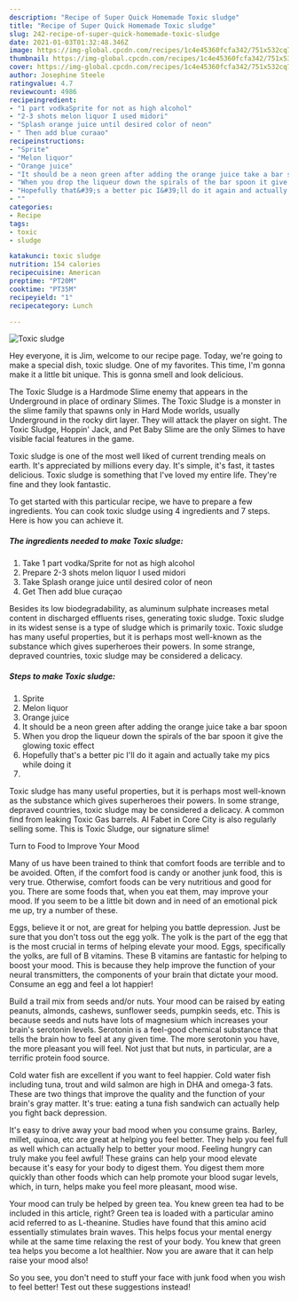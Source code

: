 ```yaml
---
description: "Recipe of Super Quick Homemade Toxic sludge"
title: "Recipe of Super Quick Homemade Toxic sludge"
slug: 242-recipe-of-super-quick-homemade-toxic-sludge
date: 2021-01-03T01:32:48.346Z
image: https://img-global.cpcdn.com/recipes/1c4e45360fcfa342/751x532cq70/toxic-sludge-recipe-main-photo.jpg
thumbnail: https://img-global.cpcdn.com/recipes/1c4e45360fcfa342/751x532cq70/toxic-sludge-recipe-main-photo.jpg
cover: https://img-global.cpcdn.com/recipes/1c4e45360fcfa342/751x532cq70/toxic-sludge-recipe-main-photo.jpg
author: Josephine Steele
ratingvalue: 4.7
reviewcount: 4986
recipeingredient:
- "1 part vodkaSprite for not as high alcohol"
- "2-3 shots melon liquor I used midori"
- "Splash orange juice until desired color of neon"
- " Then add blue curaao"
recipeinstructions:
- "Sprite"
- "Melon liquor"
- "Orange juice"
- "It should be a neon green after adding the orange juice take a bar spoon"
- "When you drop the liqueur down the spirals of the bar spoon it give the glowing toxic effect"
- "Hopefully that&#39;s a better pic I&#39;ll do it again and actually take my pics while doing it"
- ""
categories:
- Recipe
tags:
- toxic
- sludge

katakunci: toxic sludge 
nutrition: 154 calories
recipecuisine: American
preptime: "PT20M"
cooktime: "PT35M"
recipeyield: "1"
recipecategory: Lunch

---
```



![Toxic sludge](https://img-global.cpcdn.com/recipes/1c4e45360fcfa342/751x532cq70/toxic-sludge-recipe-main-photo.jpg)

Hey everyone, it is Jim, welcome to our recipe page. Today, we're going to make a special dish, toxic sludge. One of my favorites. This time, I'm gonna make it a little bit unique. This is gonna smell and look delicious.

The Toxic Sludge is a Hardmode Slime enemy that appears in the Underground in place of ordinary Slimes. The Toxic Sludge is a monster in the slime family that spawns only in Hard Mode worlds, usually Underground in the rocky dirt layer. They will attack the player on sight. The Toxic Sludge, Hoppin&#39; Jack, and Pet Baby Slime are the only Slimes to have visible facial features in the game.

Toxic sludge is one of the most well liked of current trending meals on earth. It's appreciated by millions every day. It's simple, it's fast, it tastes delicious. Toxic sludge is something that I've loved my entire life. They're fine and they look fantastic.


To get started with this particular recipe, we have to prepare a few ingredients. You can cook toxic sludge using 4 ingredients and 7 steps. Here is how you can achieve it.

<!--inarticleads1-->

##### The ingredients needed to make Toxic sludge:

1. Take 1 part vodka/Sprite for not as high alcohol
1. Prepare 2-3 shots melon liquor I used midori
1. Take Splash orange juice until desired color of neon
1. Get  Then add blue curaçao


Besides its low biodegradability, as aluminum sulphate increases metal content in discharged effluents rises, generating toxic sludge. Toxic sludge in its widest sense is a type of sludge which is primarily toxic. Toxic sludge has many useful properties, but it is perhaps most well-known as the substance which gives superheroes their powers. In some strange, depraved countries, toxic sludge may be considered a delicacy. 

<!--inarticleads2-->

##### Steps to make Toxic sludge:

1. Sprite
1. Melon liquor
1. Orange juice
1. It should be a neon green after adding the orange juice take a bar spoon
1. When you drop the liqueur down the spirals of the bar spoon it give the glowing toxic effect
1. Hopefully that&#39;s a better pic I&#39;ll do it again and actually take my pics while doing it
1. 


Toxic sludge has many useful properties, but it is perhaps most well-known as the substance which gives superheroes their powers. In some strange, depraved countries, toxic sludge may be considered a delicacy. A common find from leaking Toxic Gas barrels. Al Fabet in Core City is also regularly selling some. This is Toxic Sludge, our signature slime! 

Turn to Food to Improve Your Mood


Many of us have been trained to think that comfort foods are terrible and to be avoided. Often, if the comfort food is candy or another junk food, this is very true. Otherwise, comfort foods can be very nutritious and good for you. There are some foods that, when you eat them, may improve your mood. If you seem to be a little bit down and in need of an emotional pick me up, try a number of these.

Eggs, believe it or not, are great for helping you battle depression. Just be sure that you don't toss out the egg yolk. The yolk is the part of the egg that is the most crucial in terms of helping elevate your mood. Eggs, specifically the yolks, are full of B vitamins. These B vitamins are fantastic for helping to boost your mood. This is because they help improve the function of your neural transmitters, the components of your brain that dictate your mood. Consume an egg and feel a lot happier!

Build a trail mix from seeds and/or nuts. Your mood can be raised by eating peanuts, almonds, cashews, sunflower seeds, pumpkin seeds, etc. This is because seeds and nuts have lots of magnesium which increases your brain's serotonin levels. Serotonin is a feel-good chemical substance that tells the brain how to feel at any given time. The more serotonin you have, the more pleasant you will feel. Not just that but nuts, in particular, are a terrific protein food source.

Cold water fish are excellent if you want to feel happier. Cold water fish including tuna, trout and wild salmon are high in DHA and omega-3 fats. These are two things that improve the quality and the function of your brain's gray matter. It's true: eating a tuna fish sandwich can actually help you fight back depression. 

It's easy to drive away your bad mood when you consume grains. Barley, millet, quinoa, etc are great at helping you feel better. They help you feel full as well which can actually help to better your mood. Feeling hungry can truly make you feel awful! These grains can help your mood elevate because it's easy for your body to digest them. You digest them more quickly than other foods which can help promote your blood sugar levels, which, in turn, helps make you feel more pleasant, mood wise.

Your mood can truly be helped by green tea. You knew green tea had to be included in this article, right? Green tea is loaded with a particular amino acid referred to as L-theanine. Studies have found that this amino acid essentially stimulates brain waves. This helps focus your mental energy while at the same time relaxing the rest of your body. You knew that green tea helps you become a lot healthier. Now you are aware that it can help raise your mood also!

So you see, you don't need to stuff your face with junk food when you wish to feel better! Test out  these suggestions  instead!

